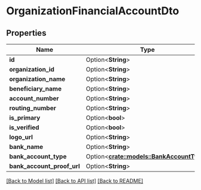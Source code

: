 # OrganizationFinancialAccountDto

## Properties

Name | Type | Description | Notes
------------ | ------------- | ------------- | -------------
**id** | Option<**String**> |  | [optional]
**organization_id** | Option<**String**> |  | [optional]
**organization_name** | Option<**String**> |  | [optional]
**beneficiary_name** | Option<**String**> |  | [optional]
**account_number** | Option<**String**> |  | [optional]
**routing_number** | Option<**String**> |  | [optional]
**is_primary** | Option<**bool**> |  | [optional]
**is_verified** | Option<**bool**> |  | [optional]
**logo_url** | Option<**String**> |  | [optional]
**bank_name** | Option<**String**> |  | [optional]
**bank_account_type** | Option<[**crate::models::BankAccountType**](BankAccountType.md)> |  | [optional]
**bank_account_proof_url** | Option<**String**> |  | [optional]

[[Back to Model list]](../README.md#documentation-for-models) [[Back to API list]](../README.md#documentation-for-api-endpoints) [[Back to README]](../README.md)


